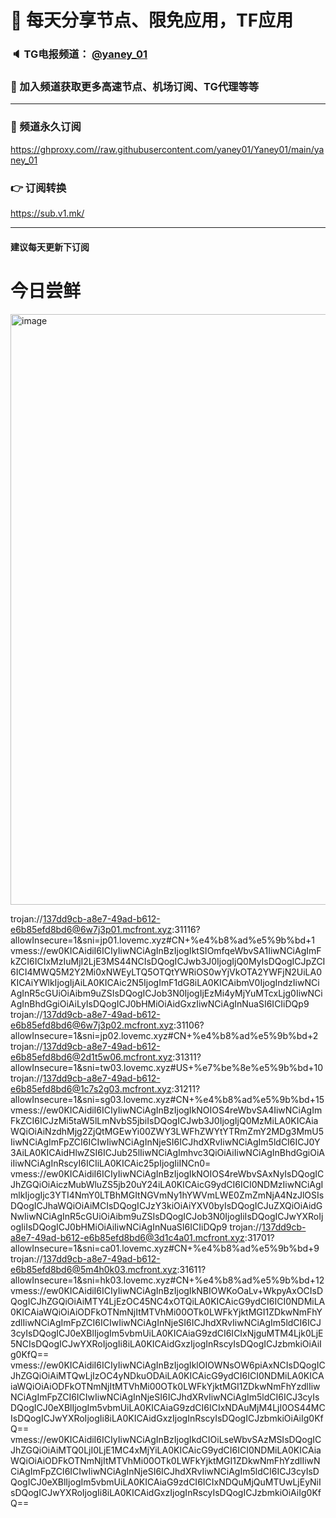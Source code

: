 # 🚀 每天分享节点、限免应用，TF应用
### 🔈 TG电报频道： [@yaney_01](https://t.me/yaney_01) 
### 🔔 加入频道获取更多高速节点、机场订阅、TG代理等等  
***
### 🔗  频道永久订阅
   https://ghproxy.com//raw.githubusercontent.com/yaney01/Yaney01/main/yaney_01
### 👉  订阅转换
   https://sub.v1.mk/
***
#### 建议每天更新下订阅
# 今日尝鲜
<img width="945" alt="image" src="https://user-images.githubusercontent.com/53202722/201553278-f11a3ef0-7e71-467a-a543-8e5ad0d991ba.png">

trojan://137dd9cb-a8e7-49ad-b612-e6b85efd8bd6@6w7j3p01.mcfront.xyz:31116?allowInsecure=1&sni=jp01.lovemc.xyz#CN+%e4%b8%ad%e5%9b%bd+1
vmess://ew0KICAidiI6ICIyIiwNCiAgInBzIjogIktSIOmfqeWbvSA1IiwNCiAgImFkZCI6ICIxMzIuMjI2LjE3MS44NCIsDQogICJwb3J0IjogIjQ0MyIsDQogICJpZCI6ICI4MWQ5M2Y2Mi0xNWEyLTQ5OTQtYWRiOS0wYjVkOTA2YWFjN2UiLA0KICAiYWlkIjogIjAiLA0KICAic2N5IjogImF1dG8iLA0KICAibmV0IjogIndzIiwNCiAgInR5cGUiOiAibm9uZSIsDQogICJob3N0IjogIjEzMi4yMjYuMTcxLjg0IiwNCiAgInBhdGgiOiAiLyIsDQogICJ0bHMiOiAidGxzIiwNCiAgInNuaSI6ICIiDQp9
trojan://137dd9cb-a8e7-49ad-b612-e6b85efd8bd6@6w7j3p02.mcfront.xyz:31106?allowInsecure=1&sni=jp02.lovemc.xyz#CN+%e4%b8%ad%e5%9b%bd+2
trojan://137dd9cb-a8e7-49ad-b612-e6b85efd8bd6@2d1t5w06.mcfront.xyz:31311?allowInsecure=1&sni=tw03.lovemc.xyz#US+%e7%be%8e%e5%9b%bd+10
trojan://137dd9cb-a8e7-49ad-b612-e6b85efd8bd6@1c7s2g03.mcfront.xyz:31211?allowInsecure=1&sni=sg03.lovemc.xyz#CN+%e4%b8%ad%e5%9b%bd+15
vmess://ew0KICAidiI6ICIyIiwNCiAgInBzIjogIkNOIOS4reWbvSA4IiwNCiAgImFkZCI6ICJzMi5taW5lLmNvbS5jbiIsDQogICJwb3J0IjogIjQ0MzMiLA0KICAiaWQiOiAiNzdhMjg2ZjQtMGEwYi00ZWY3LWFhZWYtYTRmZmY2MDg3MmU5IiwNCiAgImFpZCI6ICIwIiwNCiAgInNjeSI6ICJhdXRvIiwNCiAgIm5ldCI6ICJ0Y3AiLA0KICAidHlwZSI6ICJub25lIiwNCiAgImhvc3QiOiAiIiwNCiAgInBhdGgiOiAiIiwNCiAgInRscyI6ICIiLA0KICAic25pIjogIiINCn0=
vmess://ew0KICAidiI6ICIyIiwNCiAgInBzIjogIkNOIOS4reWbvSAxNyIsDQogICJhZGQiOiAiczMubWluZS5jb20uY24iLA0KICAicG9ydCI6ICI0NDMzIiwNCiAgImlkIjogIjc3YTI4NmY0LTBhMGItNGVmNy1hYWVmLWE0ZmZmNjA4NzJlOSIsDQogICJhaWQiOiAiMCIsDQogICJzY3kiOiAiYXV0byIsDQogICJuZXQiOiAidGNwIiwNCiAgInR5cGUiOiAibm9uZSIsDQogICJob3N0IjogIiIsDQogICJwYXRoIjogIiIsDQogICJ0bHMiOiAiIiwNCiAgInNuaSI6ICIiDQp9
trojan://137dd9cb-a8e7-49ad-b612-e6b85efd8bd6@3d1c4a01.mcfront.xyz:31701?allowInsecure=1&sni=ca01.lovemc.xyz#CN+%e4%b8%ad%e5%9b%bd+9
trojan://137dd9cb-a8e7-49ad-b612-e6b85efd8bd6@5m4h0k03.mcfront.xyz:31611?allowInsecure=1&sni=hk03.lovemc.xyz#CN+%e4%b8%ad%e5%9b%bd+12
vmess://ew0KICAidiI6ICIyIiwNCiAgInBzIjogIkNBIOWKoOaLv+WkpyAxOCIsDQogICJhZGQiOiAiMTY4LjEzOC45NC4xOTQiLA0KICAicG9ydCI6ICI0NDMiLA0KICAiaWQiOiAiODFkOTNmNjItMTVhMi00OTk0LWFkYjktMGI1ZDkwNmFhYzdlIiwNCiAgImFpZCI6ICIwIiwNCiAgInNjeSI6ICJhdXRvIiwNCiAgIm5ldCI6ICJ3cyIsDQogICJ0eXBlIjogIm5vbmUiLA0KICAiaG9zdCI6ICIxNjguMTM4Ljk0LjE5NCIsDQogICJwYXRoIjogIi8iLA0KICAidGxzIjogInRscyIsDQogICJzbmkiOiAiIg0KfQ==
vmess://ew0KICAidiI6ICIyIiwNCiAgInBzIjogIklOIOWNsOW6piAxNCIsDQogICJhZGQiOiAiMTQwLjIzOC4yNDkuODAiLA0KICAicG9ydCI6ICI0NDMiLA0KICAiaWQiOiAiODFkOTNmNjItMTVhMi00OTk0LWFkYjktMGI1ZDkwNmFhYzdlIiwNCiAgImFpZCI6ICIwIiwNCiAgInNjeSI6ICJhdXRvIiwNCiAgIm5ldCI6ICJ3cyIsDQogICJ0eXBlIjogIm5vbmUiLA0KICAiaG9zdCI6ICIxNDAuMjM4LjI0OS44MCIsDQogICJwYXRoIjogIi8iLA0KICAidGxzIjogInRscyIsDQogICJzbmkiOiAiIg0KfQ==
vmess://ew0KICAidiI6ICIyIiwNCiAgInBzIjogIkdCIOiLseWbvSAzMSIsDQogICJhZGQiOiAiMTQ0LjI0LjE1MC4xMjYiLA0KICAicG9ydCI6ICI0NDMiLA0KICAiaWQiOiAiODFkOTNmNjItMTVhMi00OTk0LWFkYjktMGI1ZDkwNmFhYzdlIiwNCiAgImFpZCI6ICIwIiwNCiAgInNjeSI6ICJhdXRvIiwNCiAgIm5ldCI6ICJ3cyIsDQogICJ0eXBlIjogIm5vbmUiLA0KICAiaG9zdCI6ICIxNDQuMjQuMTUwLjEyNiIsDQogICJwYXRoIjogIi8iLA0KICAidGxzIjogInRscyIsDQogICJzbmkiOiAiIg0KfQ==
